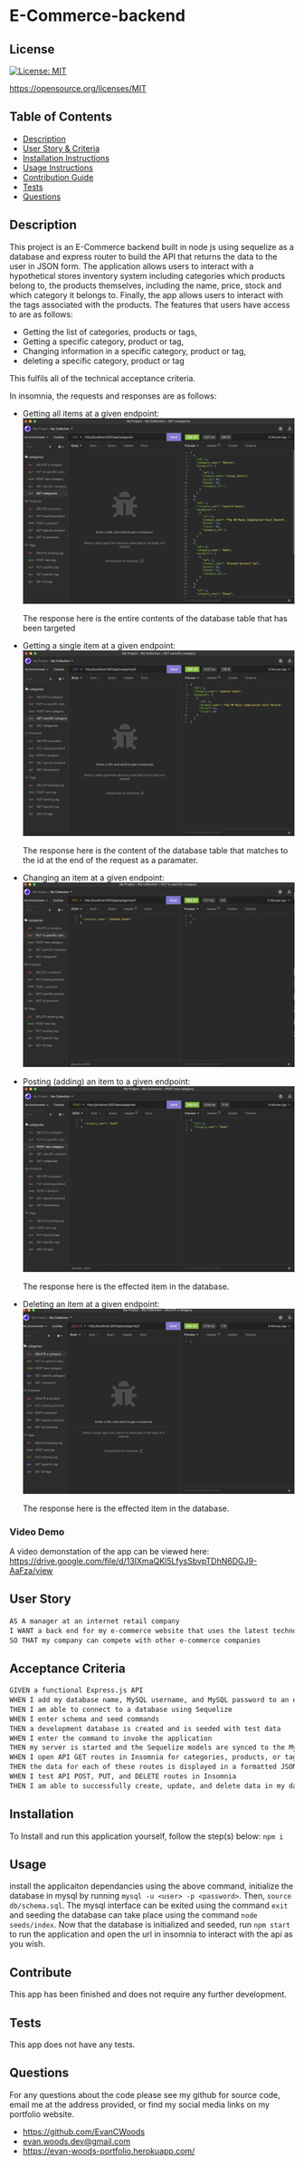 # E-Commerce-backend

## License

[![License: MIT](https://img.shields.io/badge/License-MIT-yellow.svg)](https://opensource.org/licenses/MIT)

https://opensource.org/licenses/MIT



## Table of Contents
* [Description](#description) 
* [User Story & Criteria](#userstory)
* [Installation Instructions](#installation)
* [Usage Instructions](#usage)
* [Contribution Guide](#contribute)
* [Tests](#tests)
* [Questions](#questions)


## Description
This project is an E-Commerce backend built in node js using sequelize as a database and express router to build the API that returns the data to the user in JSON form. The application allows users to interact with a hypothetical stores inventory system including categories which products belong to, the products themselves, including the name, price, stock and which category it belongs to. Finally, the app allows users to interact with the tags associated with the products. The features that users have access to are as follows:

* Getting the list of categories, products or tags,
* Getting a specific category, product or tag,
* Changing information in a specific category, product or tag,
* deleting a specific category, product or tag

This fulfils all of the technical acceptance criteria.

In insomnia, the requests and responses are as follows:


* Getting all items at a given endpoint:
![Get All](Assets/getAll.png)

    The response here is the entire contents of the database table that has been targeted


* Getting a single item at a given endpoint:
![Get One](Assets/getOne.png)

    The response here is the content of the database table that matches to the id at the end of the request as a paramater.


* Changing an item at a given endpoint:
![Changing](Assets/put.png)


* Posting (adding) an item to a given endpoint:
![Posting](Assets/post.png)

    The response here is the effected item in the database.


* Deleting an item at a given endpoint:
![Delete](Assets/delete.png)

    The response here is the effected item in the database.


### Video Demo
A video demonstation of the app can be viewed here: https://drive.google.com/file/d/13IXmaQKl5LfysSbvpTDhN6DGJ9-AaFza/view


## User Story

```md
AS A manager at an internet retail company
I WANT a back end for my e-commerce website that uses the latest technologies
SO THAT my company can compete with other e-commerce companies
```

## Acceptance Criteria

```md
GIVEN a functional Express.js API
WHEN I add my database name, MySQL username, and MySQL password to an environment variable file
THEN I am able to connect to a database using Sequelize
WHEN I enter schema and seed commands
THEN a development database is created and is seeded with test data
WHEN I enter the command to invoke the application
THEN my server is started and the Sequelize models are synced to the MySQL database
WHEN I open API GET routes in Insomnia for categories, products, or tags
THEN the data for each of these routes is displayed in a formatted JSON
WHEN I test API POST, PUT, and DELETE routes in Insomnia
THEN I am able to successfully create, update, and delete data in my database
```


## Installation
To Install and run this application yourself, follow the step(s) below:
 ```npm i```


## Usage
install the applicaiton dependancies using the above command, initialize the database in mysql by running `mysql -u <user> -p <password>`. Then, `source db/schema.sql`. The mysql interface can be exited using the command `exit` and seeding the database can take place using the command `node seeds/index`. Now that the database is initialized and seeded, run `npm start` to run the application and open the url in insomnia to interact with the api as you wish.


## Contribute
This app has been finished and does not require any further development.


## Tests
This app does not have any tests.


## Questions
For any questions about the code please see my github for source code, email me at the address provided, or find my social media links on my portfolio website. 
* https://github.com/EvanCWoods
* evan.woods.dev@gmail.com
* https://evan-woods-portfolio.herokuapp.com/
